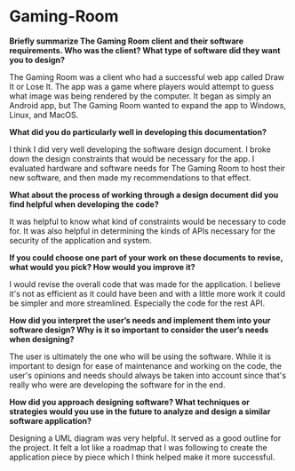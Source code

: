 # Gaming-Room
**Briefly summarize The Gaming Room client and their software requirements. Who was the client? What type of software did they want you to design?**

The Gaming Room was a client who had a successful web app called Draw It or Lose It. The app was a game where players would attempt to guess what image was being rendered by the computer. It began as simply an Android app, but The Gaming Room wanted to expand the app to Windows, Linux, and MacOS.

**What did you do particularly well in developing this documentation?**

I think I did very well developing the software design document. I broke down the design constraints that would be necessary for the app. I evaluated hardware and software needs for The Gaming Room to host their new software, and then made my recommendations to that effect.

**What about the process of working through a design document did you find helpful when developing the code?**

It was helpful to know what kind of constraints would be necessary to code for. It was also helpful in determining the kinds of APIs necessary for the security of the application and system.

**If you could choose one part of your work on these documents to revise, what would you pick? How would you improve it?**

I would revise the overall code that was made for the application. I believe it's not as efficient as it could have been and with a little more work it could be simpler and more streamlined. Especially the code for the rest API.

**How did you interpret the user’s needs and implement them into your software design? Why is it so important to consider the user’s needs when designing?**

The user is ultimately the one who will be using the software. While it is important to design for ease of maintenance and working on the code, the user's opinions and needs should always be taken into account since that's really who were are developing the software for in the end. 

**How did you approach designing software? What techniques or strategies would you use in the future to analyze and design a similar software application?**

Designing a UML diagram was very helpful. It served as a good outline for the project. It felt a lot like a roadmap that I was following to create the application piece by piece which I think helped make it more successful.

